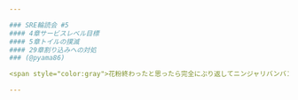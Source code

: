 ```yaml
---

### SRE輪読会 #5
#### 4章サービスレベル目標
#### 5章トイルの撲滅
#### 29章割り込みへの対処
### (@pyama86)

<span style="color:gray">花粉終わったと思ったら完全にぶり返してニンジャリバンバン</span>

---
```


